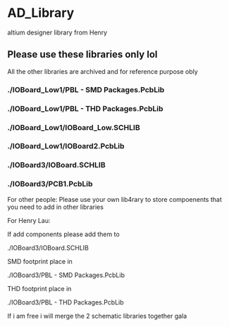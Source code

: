 # AD_Library
altium designer library from Henry


## Please use these libraries only lol

All the other libraries are archived and for reference purpose obly

### ./IOBoard_Low1/PBL - SMD Packages.PcbLib
### ./IOBoard_Low1/PBL - THD Packages.PcbLib
### ./IOBoard_Low1/IOBoard_Low.SCHLIB
### ./IOBoard_Low1/IOBoard2.PcbLib
### ./IOBoard3/IOBoard.SCHLIB
### ./IOBoard3/PCB1.PcbLib

For other people:
Please use your own lib4rary to store compoenents that you need to add in other libraries

For Henry Lau: 

If add components please add them to

./IOBoard3/IOBoard.SCHLIB

SMD footprint place in

./IOBoard3/PBL - SMD Packages.PcbLib

THD footprint place in

./IOBoard3/PBL - THD Packages.PcbLib


If i am free i will merge the 2 schematic libraries together gala 
